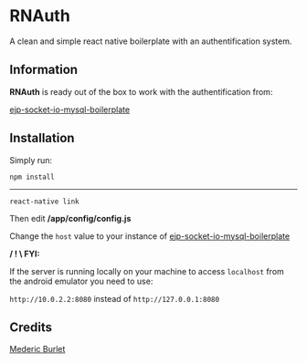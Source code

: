 # RNAuth

A clean and simple react native boilerplate with an authentification system.

## Information

**RNAuth** is ready out of the box to work with the authentification from:

[ejp-socket-io-mysql-boilerplate
](https://github.com/crimson-med/ejp-socket-io-mysql-boilerplate)

## Installation

Simply run:

```
npm install
```
---
```
react-native link
```

Then edit **/app/config/config.js**

Change the `host` value to your instance of [ejp-socket-io-mysql-boilerplate
](https://github.com/crimson-med/ejp-socket-io-mysql-boilerplate)

**/ ! \ FYI:**

If the server is running locally on your machine to access `localhost` from the android emulator you need to use:

`http://10.0.2.2:8080` instead of `http://127.0.0.1:8080`

## Credits

[Mederic Burlet](http://medericburlet.com)
